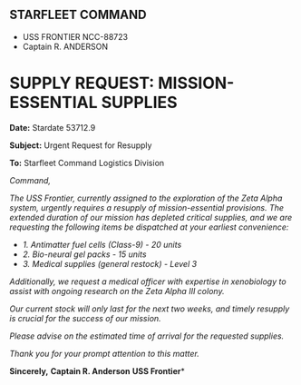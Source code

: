 ## STARFLEET COMMAND
- USS FRONTIER NCC-88723
- Captain R. ANDERSON

# SUPPLY REQUEST: MISSION-ESSENTIAL SUPPLIES

**Date:** Stardate 53712.9

**Subject:** Urgent Request for Resupply

**To:** Starfleet Command Logistics Division

*Command,*

*The USS Frontier, currently assigned to the exploration of the Zeta Alpha system, urgently requires a resupply of mission-essential provisions. The extended duration of our mission has depleted critical supplies, and we are requesting the following items be dispatched at your earliest convenience:*

- *1. Antimatter fuel cells (Class-9) - 20 units*
- *2. Bio-neural gel packs - 15 units*
- *3. Medical supplies (general restock) - Level 3*

*Additionally, we request a medical officer with expertise in xenobiology to assist with ongoing research on the Zeta Alpha III colony.*

*Our current stock will only last for the next two weeks, and timely resupply is crucial for the success of our mission.*

*Please advise on the estimated time of arrival for the requested supplies.*

*Thank you for your prompt attention to this matter.*

**Sincerely,**
**Captain R. Anderson**
**USS Frontier***

